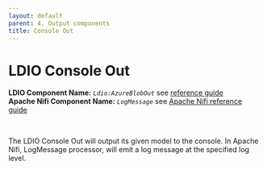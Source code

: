 ```yaml
---
layout: default
parent: 4. Output components
title: Console Out
---
```


# LDIO Console Out

<b>LDIO Component Name:</b> <i>`Ldio:AzureBlobOut`</i> see [reference guide](https://informatievlaanderen.github.io/VSDS-Linked-Data-Interactions/ldio/ldio-outputs/ldio-console-out) <br>
<b>Apache Nifi Component Name:</b> <i>`LogMessage` </i> see [Apache Nifi reference guide](https://nifi.apache.org/docs/nifi-docs/components/org.apache.nifi/nifi-standard-nar/1.11.4/org.apache.nifi.processors.standard.LogMessage/)

<br>

The LDIO Console Out will output its given model to the console. In Apache Nifi, LogMessage processor, will emit a log message at the specified log level.